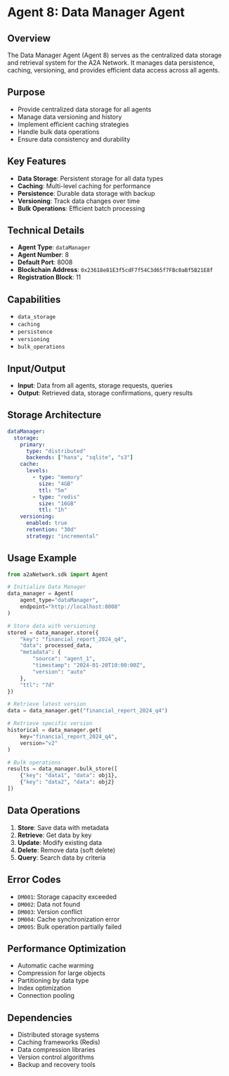 # Agent 8: Data Manager Agent

## Overview
The Data Manager Agent (Agent 8) serves as the centralized data storage and retrieval system for the A2A Network. It manages data persistence, caching, versioning, and provides efficient data access across all agents.

## Purpose
- Provide centralized data storage for all agents
- Manage data versioning and history
- Implement efficient caching strategies
- Handle bulk data operations
- Ensure data consistency and durability

## Key Features
- **Data Storage**: Persistent storage for all data types
- **Caching**: Multi-level caching for performance
- **Persistence**: Durable data storage with backup
- **Versioning**: Track data changes over time
- **Bulk Operations**: Efficient batch processing

## Technical Details
- **Agent Type**: `dataManager`
- **Agent Number**: 8
- **Default Port**: 8008
- **Blockchain Address**: `0x23618e81E3f5cdF7f54C3d65f7FBc0aBf5B21E8f`
- **Registration Block**: 11

## Capabilities
- `data_storage`
- `caching`
- `persistence`
- `versioning`
- `bulk_operations`

## Input/Output
- **Input**: Data from all agents, storage requests, queries
- **Output**: Retrieved data, storage confirmations, query results

## Storage Architecture
```yaml
dataManager:
  storage:
    primary:
      type: "distributed"
      backends: ["hana", "sqlite", "s3"]
    cache:
      levels:
        - type: "memory"
          size: "4GB"
          ttl: "5m"
        - type: "redis"
          size: "16GB"
          ttl: "1h"
    versioning:
      enabled: true
      retention: "30d"
      strategy: "incremental"
```

## Usage Example
```python
from a2aNetwork.sdk import Agent

# Initialize Data Manager
data_manager = Agent(
    agent_type="dataManager",
    endpoint="http://localhost:8008"
)

# Store data with versioning
stored = data_manager.store({
    "key": "financial_report_2024_q4",
    "data": processed_data,
    "metadata": {
        "source": "agent_1",
        "timestamp": "2024-01-20T10:00:00Z",
        "version": "auto"
    },
    "ttl": "7d"
})

# Retrieve latest version
data = data_manager.get("financial_report_2024_q4")

# Retrieve specific version
historical = data_manager.get(
    key="financial_report_2024_q4",
    version="v2"
)

# Bulk operations
results = data_manager.bulk_store([
    {"key": "data1", "data": obj1},
    {"key": "data2", "data": obj2}
])
```

## Data Operations
1. **Store**: Save data with metadata
2. **Retrieve**: Get data by key
3. **Update**: Modify existing data
4. **Delete**: Remove data (soft delete)
5. **Query**: Search data by criteria

## Error Codes
- `DM001`: Storage capacity exceeded
- `DM002`: Data not found
- `DM003`: Version conflict
- `DM004`: Cache synchronization error
- `DM005`: Bulk operation partially failed

## Performance Optimization
- Automatic cache warming
- Compression for large objects
- Partitioning by data type
- Index optimization
- Connection pooling

## Dependencies
- Distributed storage systems
- Caching frameworks (Redis)
- Data compression libraries
- Version control algorithms
- Backup and recovery tools